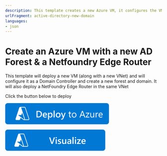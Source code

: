 ```yaml
---
description: This template creates a new Azure VM, it configures the VM to be an AD DC for a new Forest
urlFragment: active-directory-new-domain
languages:
- json
---
```

# Create an Azure VM with a new AD Forest & a Netfoundry Edge Router 

This template will deploy a new VM (along with a new VNet) and will configure it as a Domain Controller and create a new forest and domain.  It will also deploy a NetFoundry Edge Router in the same VNet

Click the button below to deploy

[![Deploy To Azure](https://raw.githubusercontent.com/netfoundry/azure-deploy/master/activeDirectoryTestEnvironment/images/deploytoazure.svg?sanitize=true)](https://portal.azure.com/#create/Microsoft.Template/uri/https%3A%2F%2Fraw.githubusercontent.com%2Fnetfoundry%2Fazure-deploy%2Fmaster%2FactiveDirectoryTestEnvironment%2Fazuredeploy.json)  

[![Visualize](https://raw.githubusercontent.com/netfoundry/azure-deploy/master/activeDirectoryTestEnvironment/images/visualizebutton.svg?sanitize=true)](http://armviz.io/#/?load=https%3A%2F%2Fraw.githubusercontent.com%2Fnetfoundry%2Fazure-deploy%2Fmaster%2FactiveDirectoryTestEnvironment%2Fazuredeploy.json)
